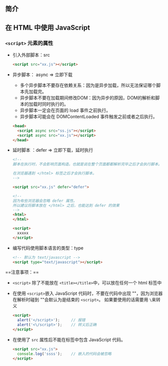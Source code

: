 ## 简介







## 在 HTML 中使用 JavaScript

### `<script>` 元素的属性

+ 引入外部脚本：src

  ```html
  <script src="xx.js"></script>
  ```

+ 异步脚本： async  =>  立即下载

  + 多个异步脚本不要存在依赖关系：因为是异步加载，所以无法保证哪个脚本先加载完。
  + 异步脚本不要在加载期间修改DOM：因为异步的原因，DOM的解析和脚本的加载时同时执行的。
  + 异步脚本一定会在页面的 load 事件之前执行。
  + 异步脚本可能会在 DOMContentLoaded 事件触发之前或者之后执行。

  ```html
  <head>
    <script async src="ss.js"></script>
    <script async src="xx.js"></script>
  </head>
  ```

+ 延时脚本 ：defer   =>  立即下载，延时执行

  ```html
  <!-- 
  脚本在执行时，不会影响页面构造。也就是说在整个页面都都解析完毕之后才会执行脚本。
  
  在浏览器遇到 </html> 标签之后才会执行脚本。
  -->
  
  <script src="xx.js" defer="defer">
  ```

  ```html
  <!--
  因为有些浏览器会忽略 defer 属性。
  所以建议将脚本放在 </html> 之后，也能达到 defer 的效果
  -->
  <html>
  </html>
  
  <script>
  	xxxxx
  </script>
  ```

+ 编写代码使用脚本语言的类型：type

  ```html
  <!-- 默认为 text/javascript -->
  <script type="text/javascript"></script>
  ```

  

==注意事项：==

+ `<script>` 除了不能放在 `<title></title>`中，可以放在任何一个 html 标签中

+ 在使用 `<script>`嵌入 JavaScript 代码时，不要在代码中出现 "</script>"，因为浏览器在解析时碰到 "</script>"会默认为是结束的 `<script>`。 如果要使用的话需要用 `\`来转义

  ```html
  <script>
  	alert('</script>');		// 报错
  	alert('<\/script>');	// 转义后正确
  </script>
  ```

+ 在使用了 `src` 属性后不能在标签中包含 JavaScript 代码。

  ```html
  <script src="xx.js">
  	console.log('ssss');	// 嵌入的代码会被忽略
  </script>
  ```

  